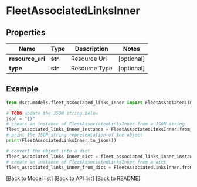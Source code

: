 # FleetAssociatedLinksInner


## Properties

Name | Type | Description | Notes
------------ | ------------- | ------------- | -------------
**resource_uri** | **str** | Resource Uri | [optional] 
**type** | **str** | Resource Type | [optional] 

## Example

```python
from dscc.models.fleet_associated_links_inner import FleetAssociatedLinksInner

# TODO update the JSON string below
json = "{}"
# create an instance of FleetAssociatedLinksInner from a JSON string
fleet_associated_links_inner_instance = FleetAssociatedLinksInner.from_json(json)
# print the JSON string representation of the object
print(FleetAssociatedLinksInner.to_json())

# convert the object into a dict
fleet_associated_links_inner_dict = fleet_associated_links_inner_instance.to_dict()
# create an instance of FleetAssociatedLinksInner from a dict
fleet_associated_links_inner_from_dict = FleetAssociatedLinksInner.from_dict(fleet_associated_links_inner_dict)
```
[[Back to Model list]](../README.md#documentation-for-models) [[Back to API list]](../README.md#documentation-for-api-endpoints) [[Back to README]](../README.md)


